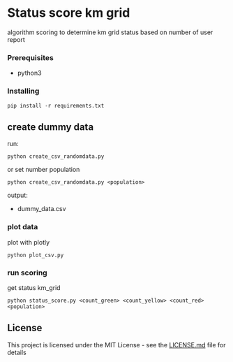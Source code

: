 # Status score km grid

algorithm scoring to determine km grid status based on number of user report


### Prerequisites

- python3

### Installing

```
pip install -r requirements.txt
```

## create dummy data

run:
```
python create_csv_randomdata.py
```
or set number population
```
python create_csv_randomdata.py <population>
```
output: 
- dummy_data.csv


### plot data

plot with plotly

```
python plot_csv.py
```

### run scoring

get status km_grid

```
python status_score.py <count_green> <count_yellow> <count_red> <population>
```

## License

This project is licensed under the MIT License - see the [LICENSE.md](LICENSE.md) file for details

